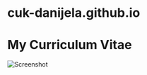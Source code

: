 # cuk-danijela.github.io
# My Curriculum Vitae
![Screenshot](https://octodex.github.com/images/yaktocat.png)
